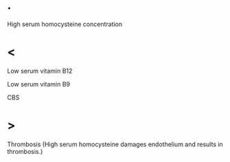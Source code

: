 # .

High serum homocysteine concentration

# <

Low serum vitamin B12

Low serum vitamin B9

CBS

# >

Thrombosis (High serum homocysteine damages endothelium and results in thrombosis.)
